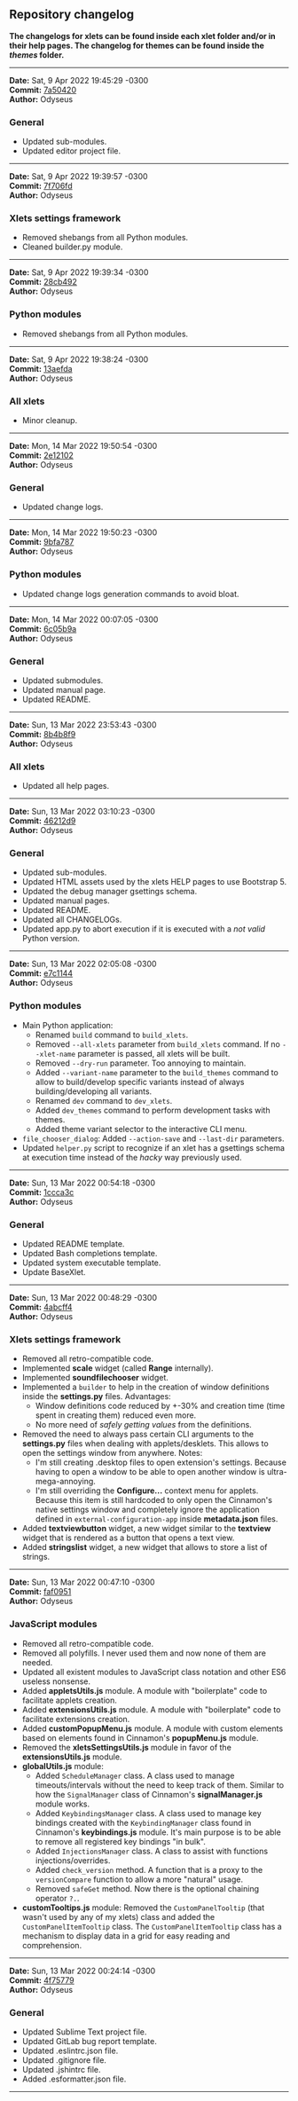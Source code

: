 ## Repository changelog

**The changelogs for xlets can be found inside each xlet folder and/or in their help pages. The changelog for themes can be found inside the *themes* folder.**

***

**Date:** Sat, 9 Apr 2022 19:45:29 -0300<br/>
**Commit:** [7a50420](https://gitlab.com/Odyseus/CinnamonTools/commit/7a50420)<br/>
**Author:** Odyseus<br/>

### General

- Updated sub-modules.
- Updated editor project file.

***

**Date:** Sat, 9 Apr 2022 19:39:57 -0300<br/>
**Commit:** [7f706fd](https://gitlab.com/Odyseus/CinnamonTools/commit/7f706fd)<br/>
**Author:** Odyseus<br/>

### Xlets settings framework

- Removed shebangs from all Python modules.
- Cleaned builder.py module.

***

**Date:** Sat, 9 Apr 2022 19:39:34 -0300<br/>
**Commit:** [28cb492](https://gitlab.com/Odyseus/CinnamonTools/commit/28cb492)<br/>
**Author:** Odyseus<br/>

### Python modules

- Removed shebangs from all Python modules.

***

**Date:** Sat, 9 Apr 2022 19:38:24 -0300<br/>
**Commit:** [13aefda](https://gitlab.com/Odyseus/CinnamonTools/commit/13aefda)<br/>
**Author:** Odyseus<br/>

### All xlets

- Minor cleanup.

***

**Date:** Mon, 14 Mar 2022 19:50:54 -0300<br/>
**Commit:** [2e12102](https://gitlab.com/Odyseus/CinnamonTools/commit/2e12102)<br/>
**Author:** Odyseus<br/>

### General

- Updated change logs.

***

**Date:** Mon, 14 Mar 2022 19:50:23 -0300<br/>
**Commit:** [9bfa787](https://gitlab.com/Odyseus/CinnamonTools/commit/9bfa787)<br/>
**Author:** Odyseus<br/>

### Python modules

- Updated change logs generation commands to avoid bloat.

***

**Date:** Mon, 14 Mar 2022 00:07:05 -0300<br/>
**Commit:** [6c05b9a](https://gitlab.com/Odyseus/CinnamonTools/commit/6c05b9a)<br/>
**Author:** Odyseus<br/>

### General

- Updated submodules.
- Updated manual page.
- Updated README.

***

**Date:** Sun, 13 Mar 2022 23:53:43 -0300<br/>
**Commit:** [8b4b8f9](https://gitlab.com/Odyseus/CinnamonTools/commit/8b4b8f9)<br/>
**Author:** Odyseus<br/>

### All xlets

- Updated all help pages.

***

**Date:** Sun, 13 Mar 2022 03:10:23 -0300<br/>
**Commit:** [46212d9](https://gitlab.com/Odyseus/CinnamonTools/commit/46212d9)<br/>
**Author:** Odyseus<br/>

### General

- Updated sub-modules.
- Updated HTML assets used by the xlets HELP pages to use Bootstrap 5.
- Updated the debug manager gsettings schema.
- Updated manual pages.
- Updated README.
- Updated all CHANGELOGs.
- Updated app.py to abort execution if it is executed with a *not valid* Python version.

***

**Date:** Sun, 13 Mar 2022 02:05:08 -0300<br/>
**Commit:** [e7c1144](https://gitlab.com/Odyseus/CinnamonTools/commit/e7c1144)<br/>
**Author:** Odyseus<br/>

### Python modules

- Main Python application:
    - Renamed `build` command to `build_xlets`.
    - Removed `--all-xlets` parameter from `build_xlets` command. If no `--xlet-name` parameter is passed, all xlets will be built.
    - Removed `--dry-run` parameter. Too annoying to maintain.
    - Added `--variant-name` parameter to the `build_themes` command to allow to build/develop specific variants instead of always building/developing all variants.
    - Renamed `dev` command to `dev_xlets`.
    - Added `dev_themes` command to perform development tasks with themes.
    - Added theme variant selector to the interactive CLI menu.
- `file_chooser_dialog`: Added `--action-save` and `--last-dir` parameters.
- Updated `helper.py` script to recognize if an xlet has a gsettings schema at execution time instead of the *hacky* way previously used.

***

**Date:** Sun, 13 Mar 2022 00:54:18 -0300<br/>
**Commit:** [1ccca3c](https://gitlab.com/Odyseus/CinnamonTools/commit/1ccca3c)<br/>
**Author:** Odyseus<br/>

### General

- Updated README template.
- Updated Bash completions template.
- Updated system executable template.
- Update BaseXlet.

***

**Date:** Sun, 13 Mar 2022 00:48:29 -0300<br/>
**Commit:** [4abcff4](https://gitlab.com/Odyseus/CinnamonTools/commit/4abcff4)<br/>
**Author:** Odyseus<br/>

### Xlets settings framework

- Removed all retro-compatible code.
- Implemented **scale** widget (called **Range** internally).
- Implemented **soundfilechooser** widget.
- Implemented a `builder` to help in the creation of window definitions inside the **settings.py** files. Advantages:
    - Window definitions code reduced by +-30% and creation time (time spent in creating them) reduced even more.
    - No more need of *safely getting values* from the definitions.
- Removed the need to always pass certain CLI arguments to the **settings.py** files when dealing with applets/desklets. This allows to open the settings window from anywhere. Notes:
    - I'm still creating .desktop files to open extension's settings. Because having to open a window to be able to open another window is ultra-mega-annoying.
    - I'm still overriding the **Configure...** context menu for applets. Because this item is still hardcoded to only open the Cinnamon's native settings window and completely ignore the application defined in `external-configuration-app` inside **metadata.json** files.
- Added **textviewbutton** widget, a new widget similar to the **textview** widget that is rendered as a button that opens a text view.
- Added **stringslist** widget, a new widget that allows to store a list of strings.

***

**Date:** Sun, 13 Mar 2022 00:47:10 -0300<br/>
**Commit:** [faf0951](https://gitlab.com/Odyseus/CinnamonTools/commit/faf0951)<br/>
**Author:** Odyseus<br/>

### JavaScript modules

- Removed all retro-compatible code.
- Removed all polyfills. I never used them and now none of them are needed.
- Updated all existent modules to JavaScript class notation and other ES6 useless nonsense.
- Added **appletsUtils.js** module. A module with "boilerplate" code to facilitate applets creation.
- Added **extensionsUtils.js** module. A module with "boilerplate" code to facilitate extensions creation.
- Added **customPopupMenu.js** module. A module with custom elements based on elements found in Cinnamon's **popupMenu.js** module.
- Removed the **xletsSettingsUtils.js** module in favor of the **extensionsUtils.js** module.
- **globalUtils.js** module:
    - Added `ScheduleManager` class. A class used to manage timeouts/intervals without the need to keep track of them. Similar to how the `SignalManager` class of Cinnamon's **signalManager.js** module works.
    - Added `KeybindingsManager` class. A class used to manage key bindings created with the `KeybindingManager` class found in Cinnamon's **keybindings.js** module. It's main purpose is to be able to remove all registered key bindings "in bulk".
    - Added `InjectionsManager` class. A class to assist with functions injections/overrides.
    - Added `check_version` method. A function that is a proxy to the `versionCompare` function to allow a more "natural" usage.
    - Removed `safeGet` method. Now there is the optional chaining operator `?.`.
- **customTooltips.js** module: Removed the `CustomPanelTooltip` (that wasn't used by any of my xlets) class and added the `CustomPanelItemTooltip` class. The `CustomPanelItemTooltip` class has a mechanism to display data in a grid for easy reading and comprehension.

***

**Date:** Sun, 13 Mar 2022 00:24:14 -0300<br/>
**Commit:** [4f75779](https://gitlab.com/Odyseus/CinnamonTools/commit/4f75779)<br/>
**Author:** Odyseus<br/>

### General

- Updated Sublime Text project file.
- Updated GitLab bug report template.
- Updated .eslintrc.json file.
- Updated .gitignore file.
- Updated .jshintrc file.
- Added .esformatter.json file.

***
